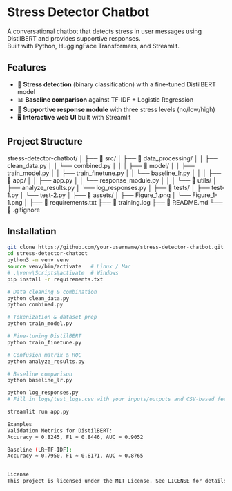 # Stress Detector Chatbot

A conversational chatbot that detects stress in user messages using DistilBERT and provides supportive responses.  
Built with Python, HuggingFace Transformers, and Streamlit.

## Features
- 🧠 **Stress detection** (binary classification) with a fine-tuned DistilBERT model  
- 📊 **Baseline comparison** against TF‑IDF + Logistic Regression  
- 💬 **Supportive response module** with three stress levels (no/low/high)  
- 🖥️ **Interactive web UI** built with Streamlit  

## Project Structure
stress-detector-chatbot/
│
├── 📁 src/
│   ├── 📁 data_processing/
│   │   ├── clean_data.py
│   │   └── combined.py
│   │
│   ├── 📁 model/
│   │   ├── train_model.py
│   │   ├── train_finetune.py
│   │   └── baseline_lr.py
│   │
│   ├── 📁 app/
│   │   ├── app.py
│   │   └── response_module.py
│   │
│   └── 📁 utils/
│       ├── analyze_results.py
│       └── log_responses.py
│
├── 📁 tests/
│   ├── test-1.py
│   └── test-2.py
│
├── 📁 assets/
│   ├── Figure_1.png
│   └── Figure_1-1.png
│
├── 📄 requirements.txt
├── 📄 training.log
├── 📄 README.md
└── 📄 .gitignore

## Installation

```bash
git clone https://github.com/your-username/stress-detector-chatbot.git
cd stress-detector-chatbot
python3 -m venv venv
source venv/bin/activate   # Linux / Mac
# .\venv\Scripts\activate  # Windows
pip install -r requirements.txt

# Data cleaning & combination
python clean_data.py
python combined.py

# Tokenization & dataset prep
python train_model.py

# Fine-tuning DistilBERT
python train_finetune.py

# Confusion matrix & ROC
python analyze_results.py

# Baseline comparison
python baseline_lr.py

python log_responses.py
# Fill in logs/test_logs.csv with your inputs/outputs and CSV‑based feedback

streamlit run app.py

Examples
Validation Metrics for DistilBERT:
Accuracy ≈ 0.8245, F1 ≈ 0.8446, AUC ≈ 0.9052

Baseline (LR+TF‑IDF):
Accuracy ≈ 0.7950, F1 ≈ 0.8171, AUC ≈ 0.8765


License
This project is licensed under the MIT License. See LICENSE for details.

